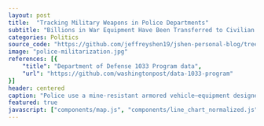 ```yaml
---
layout: post
title:  "Tracking Military Weapons in Police Departments"
subtitle: "Billions in War Equipment Have Been Transferred to Civilian Agencies"
categories: Politics
source_code: "https://github.com/jeffreyshen19/jshen-personal-blog/tree/master/_code/police-militarization"
image: "police-militarization.jpg"
references: [{
    "title": "Department of Defense 1033 Program data",
    "url": "https://github.com/washingtonpost/data-1033-program"
}]
header: centered
caption: "Police use a mine-resistant armored vehicle—equipment designed for war—to monitor protests in Ferguson, MI (Source: NYT)"
featured: true
javascript: ["components/map.js", "components/line_chart_normalized.js"]
---
```


<div class = "map" data-csv = "/data/police-militarization/1033-by-state.csv">
</div>

<div class = "line-chart-normalized" data-csv = "/data/police-militarization/1033-by-time.csv" data-xlabel = "Date" data-xcol = "date" data-linecolors = "#3a539b" data-xcolparse = "%m/%Y" data-tooltipformat = "%B %Y" data-margin = '{"top":0,"right":20,"bottom":20,"left":70}' data-useoffset = "false"></div>
